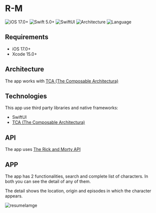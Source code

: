 # R-M

![iOS 17.0+](https://img.shields.io/badge/iOS-17.0%2B-red?style=plastic?label=healthinesses)
![Swift 5.0+](https://img.shields.io/badge/Swift-5.0%2B-ff69b4?style=plastic?label=healthinesses)
![SwiftUI](https://img.shields.io/badge/UIFramework-SwiftUI-blueviolet?style=plastic?label=healthinesses)
![Architecture](https://img.shields.io/badge/architecture-TCA-green?style=plastic?label=healthinesses)
![Language](https://img.shields.io/badge/Language-Swift-purple?style=plastic?label=healthinesses)

## Requirements

- iOS 17.0+
- Xcode 15.0+

## Architecture

The app works with [TCA (The Composable Architectura)](https://www.pointfree.co/collections/composable-architecture)

## Technologies

This app use third party libraries and native frameworks:
- SwiftUI
- [TCA (The Composable Architectura)](https://github.com/pointfreeco/swift-composable-architecture)

## API

The app uses [The Rick and Morty API](https://rickandmortyapi.com/)

## APP

The app has 2 functionalities, search and complete list of characters. In both you can see the detail of any of them.

The detail shows the location, origin and episodes in which the character appears.

![resumeIamge](https://github.com/thais1771/R-M/assets/39219219/d3e81b78-816c-42b4-b783-2dda95c7963c)

